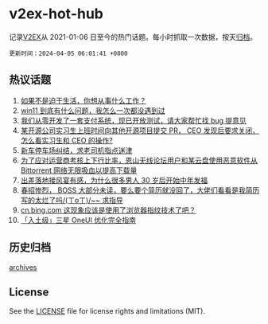 # v2ex-hot-hub

 记录[V2EX](https://www.v2ex.com/)从 2021-01-06 日至今的热门话题。每小时抓取一次数据，按天[归档](archives)。

`更新时间：2024-04-05 06:01:41 +0800`

## 热议话题

1. [如果不是迫于生活，你想从事什么工作？](https://www.v2ex.com/t/1029673)
1. [win11 到底有什么问题，我怎么一次都没遇到过](https://www.v2ex.com/t/1029637)
1. [我们从零开发了一套支付系统，现已开放测试，请大家帮忙找 bug 提意见](https://www.v2ex.com/t/1029702)
1. [某开源公司实习生上班时间向其他开源项目提交 PR， CEO 发现后要求关闭，怎么看实习生和 CEO 的操作?](https://www.v2ex.com/t/1029659)
1. [新车停车场纠结，求老司机指点迷津](https://www.v2ex.com/t/1029667)
1. [为了应对运营商考核上下行比率，恩山无线论坛用户和某云盘使用恶意软件从 Bittorrent 网络无限吸血以提高下载量](https://www.v2ex.com/t/1029736)
1. [出差落地接风宴有感，为什么很多男人 30 岁后开始中年发福](https://www.v2ex.com/t/1029640)
1. [春招惨烈， BOSS 大部分未读，要么要个简历就没回了，大佬们看看是我简历写的太烂了吗/(ㄒoㄒ)/~~ 求指导](https://www.v2ex.com/t/1029676)
1. [cn.bing.com 这现象应该是使用了浏览器指纹技术了吧？](https://www.v2ex.com/t/1029639)
1. [「入土级」三星 OneUI 优化完全指南](https://www.v2ex.com/t/1029665)

## 历史归档

[archives](archives)

## License

See the [LICENSE](LICENSE) file for license rights and limitations (MIT).
